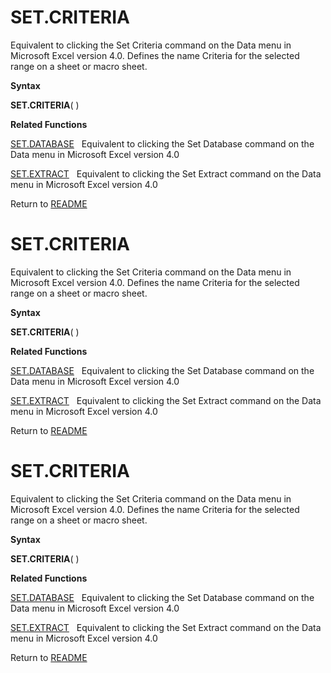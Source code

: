 # SET.CRITERIA

Equivalent to clicking the Set Criteria command on the Data menu in
Microsoft Excel version 4.0. Defines the name Criteria for the selected
range on a sheet or macro sheet.

**Syntax**

**SET.CRITERIA**( )

**Related Functions**

[SET.DATABASE](SET.DATABASE.md)&nbsp;&nbsp;&nbsp;Equivalent to clicking the Set Database
command on the Data menu in Microsoft Excel version 4.0

[SET.EXTRACT](SET.EXTRACT.md)&nbsp;&nbsp;&nbsp;Equivalent to clicking the Set Extract
command on the Data menu in Microsoft Excel version 4.0



Return to [README](README.md#S)

# SET.CRITERIA

Equivalent to clicking the Set Criteria command on the Data menu in
Microsoft Excel version 4.0. Defines the name Criteria for the selected
range on a sheet or macro sheet.

**Syntax**

**SET.CRITERIA**( )

**Related Functions**

[SET.DATABASE](SET.DATABASE.md)&nbsp;&nbsp;&nbsp;Equivalent to clicking the Set Database
command on the Data menu in Microsoft Excel version 4.0

[SET.EXTRACT](SET.EXTRACT.md)&nbsp;&nbsp;&nbsp;Equivalent to clicking the Set Extract
command on the Data menu in Microsoft Excel version 4.0



Return to [README](README.md#S)

# SET.CRITERIA

Equivalent to clicking the Set Criteria command on the Data menu in
Microsoft Excel version 4.0. Defines the name Criteria for the selected
range on a sheet or macro sheet.

**Syntax**

**SET.CRITERIA**( )

**Related Functions**

[SET.DATABASE](SET.DATABASE.md)&nbsp;&nbsp;&nbsp;Equivalent to clicking the Set Database
command on the Data menu in Microsoft Excel version 4.0

[SET.EXTRACT](SET.EXTRACT.md)&nbsp;&nbsp;&nbsp;Equivalent to clicking the Set Extract
command on the Data menu in Microsoft Excel version 4.0



Return to [README](README.md#S)

